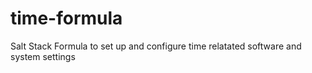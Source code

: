 time-formula
============

Salt Stack Formula to set up and configure time relatated software and system settings
